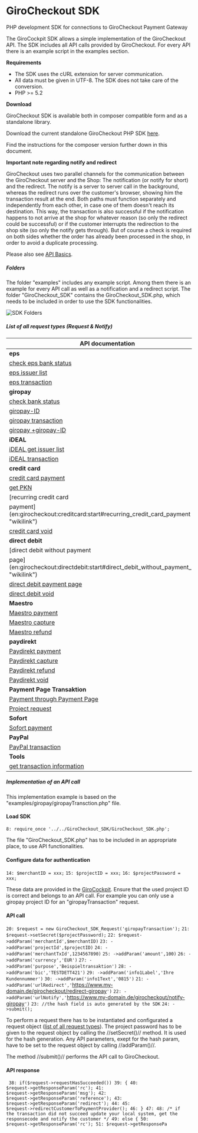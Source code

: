 # GiroCheckout SDK

PHP development SDK for connections to GiroCheckout Payment Gateway

The GiroCockpit SDK allows a simple implementation of the GiroCheckout API. The SDK includes all API calls provided by GiroCheckout. 
For every API there is an example script in the examples section.

__Requirements__

- The SDK uses the cURL extension for server communication.
- All data must be given in UTF-8. The SDK does not take care of the conversion.
- PHP >= 5.2

__Download__

GiroCheckout SDK is available both in composer compatible form and as a standalone library.

Download the current standalone GiroCheckout PHP SDK [here](http://api.girocheckout.de/en:phpsdk:start).

Find the instructions for the composer version further down in this document.

__Important note regarding notify and redirect__

GiroCheckout uses two parallel channels for the communication between the GiroCheckout server and the Shop: The notification (or notify for short) and the redirect. The notify is a server to server call in the background, whereas the redirect runs over the customer's browser, showing him the transaction result at the end. Both paths must function separately and independently from each other, in case one of them doesn't reach its destination. This way, the transaction is also successful if the notification happens to not arrive at the shop for whatever reason (so only the redirect could be successful) or if the customer interrupts the redirection to the shop site (so only the notify gets through). But of course a check is required on both sides whether the order has already been processed in the shop, in order to avoid a duplicate processing.

Please also see [API Basics](http://api.girocheckout.de/en:girocheckout:general:start).

##### Folders

The folder "examples" includes any example script. Among them there is
an example for every API call as well as a notification and a redirect
script. The folder "GiroCheckout\_SDK" contains the
GiroCheckout\_SDK.php, which needs to be included in order to use the
SDK functionalities.

![SDK Folders](/../documentation/docfiles/SDK_git_folders.png?raw=true)

##### List of all request types (Request & Notify)

| API documentation                                            | Request type                          | Object name                                                |
| ------------------------------------------------------------ | ------------------------------------- | ---------------------------------------------------------- |
| **eps**                                                      |                                       |                                                            |
| [check eps bank status](en:girocheckout:eps:start#check_bankstatus "wikilink") | epsBankstatus                         | GiroCheckout\_SDK\_EpsBankstatus()                         |
| [eps issuer list](en:girocheckout:eps:start#eps_issuer_bank_request "wikilink") | epsIssuerList                         | GiroCheckout\_SDK\_EpsIssuerList()                         |
| [eps transaction](en:girocheckout:eps:start#initialise_eps_payment "wikilink") | epsTransaction                        | GiroCheckout\_SDK\_EpsTransaction()                        |
| **giropay**                                                  |                                       |                                                            |
| [check bank status](en:girocheckout:giropay:start#check_bankstatus "wikilink") | giropayBankstatus                     | GiroCheckout\_SDK\_GiropayBankstatus()                     |
| [giropay-ID](en:girocheckout:giropay:start#initialise_giropay_payment "wikilink") | giropayIDCheck                        | GiroCheckout\_SDK\_GiropayIDCheck()                        |
| [giropay transaction](en:girocheckout:giropay:start#initialise_giropay_payment "wikilink") | giropayTransaction                    | GiroCheckout\_SDK\_GiropayTransaction()                    |
| [giropay +giropay-ID](en:girocheckout:giropay:start#initialise_giropay_payment "wikilink") | giropayTransaction                    | GiroCheckout\_SDK\_GiropayTransaction()                    |
| **iDEAL**                                                    |                                       |                                                            |
| [iDEAL get issuer list](en:girocheckout:ideal:start#ideal_issuer_bank_request "wikilink") | idealIssuerList                       | GiroCheckout\_SDK\_IdealIssuerList()                       |
| [iDEAL transaction](en:girocheckout:ideal:start#initialise_ideal_payment "wikilink") | idealPayment                          | GiroCheckout\_SDK\_IdealPayment()                          |
| **credit card**                                              |                                       |                                                            |
| [credit card payment](en:girocheckout:creditcard:start#initialise_credit_card_payment "wikilink") | creditCardTransaction                 | GiroCheckout\_SDK\_CreditCardTransaction()                 |
| [get PKN](en:girocheckout:creditcard:start#pseudo_card_number_pkn "wikilink") | creditCardGetPKN                      | GiroCheckout\_SDK\_CreditCardGetPKN()                      |
| [recurring credit card
payment](en:girocheckout:creditcard:start#recurring_credit_card_payment "wikilink") | creditCardRecurringTransaction        | GiroCheckout\_SDK\_CreditCardRecurringTransaction()        |
| [credit card void](en:girocheckout:creditcard:start#void "wikilink") | creditCardVoid                        | GiroCheckout\_SDK\_CreditCardVoid()                        |
| **direct debit**                                             |                                       |                                                            |
| [direct debit without payment
page](en:girocheckout:directdebit:start#direct_debit_without_payment_page "wikilink") | directDebitTransaction                | GiroCheckout\_SDK\_DirectDebitTransaction()                |
| [direct debit payment page](en:girocheckout:directdebit:start#initialise_direct_debit_payment_with_payment_page "wikilink") | directDebitTransactionWithPaymentPage | GiroCheckout\_SDK\_DirectDebitTransactionWithPaymentPage() |
| [direct debit void](en:girocheckout:directdebit:start#void "wikilink") | directDebitVoid                       | GiroCheckout\_SDK\_DirectDebitVoid()                       |
| **Maestro**                                                  |                                       |                                                            |
| [Maestro payment](en:girocheckout:maestro:start#initialize_maestro_payment "wikilink") | maestroTransaction                    | GiroCheckout\_SDK\_MaestroTransaction()                    |
| [Maestro capture](en:girocheckout:maestro:start#capture "wikilink") | maestroCapture                        | GiroCheckout\_SDK\_MaestroCapture()                        |
| [Maestro refund](en:girocheckout:maestro:start#refund "wikilink") | maestroRefund                         | GiroCheckout\_SDK\_MaestroRefund()                         |
| **paydirekt**                                                |                                       |                                                            |
| [Paydirekt payment](en:girocheckout:paydirekt:start#initialization_of_a_paydirekt_payment "wikilink") | paydirektTransaction                  | GiroCheckout\_SDK\_PaydirektTransaction()                  |
| [Paydirekt capture](en:girocheckout:paydirekt:start#capture "wikilink") | paydirektCapture                      | GiroCheckout\_SDK\_PaydirektCapture()                      |
| [Paydirekt refund](en:girocheckout:paydirekt:start#refund "wikilink") | paydirektRefund                       | GiroCheckout\_SDK\_PaydirektRefund()                       |
| [Paydirekt void](en:girocheckout:paydirekt:start#void "wikilink") | paydirektVoid                         | GiroCheckout\_SDK\_PaydirektVoid()                         |
| **Payment Page Transaktion**                                 |                                       |                                                            |
| [Payment through Payment Page](en:girocheckout:paypage:start#payment_initialization_through_the_payment_page "wikilink") | paypageTransaction                    | GiroCheckout\_SDK\_PaypageTransaction()                    |
| [Project request](en:girocheckout:paypage:start#project_request "wikilink") | paypageProjects                       | GiroCheckout\_SDK\_PaypageProjects()                       |
| **Sofort**                                                   |                                       |                                                            |
| [Sofort payment](en:girocheckout:sofortuw:start#initialization_of_a_sofort_payment "wikilink") | sofortuwTransaction                   | GiroCheckout\_SDK\_SofortUwTransaction()                   |
| **PayPal**                                                   |                                       |                                                            |
| [PayPal transaction](en:girocheckout:paypal:start#initialise_paypal_payment "wikilink") | paypalTransaction                     | GiroCheckout\_SDK\_PaypalTransaction()                     |
| **Tools**                                                    |                                       |                                                            |
| [get transaction information](en:tools:transaction_status "wikilink") | getTransactionTool                    | GiroCheckout\_SDK\_Tools\_GetTransaction()                 |

##### Implementation of an API call

This implementation example is based on the
"examples/giropay/giropayTransction.php" file.

#### Load SDK

`8: require_once '../../GiroCheckout_SDK/GiroCheckout_SDK.php';`

The file "GiroCheckout\_SDK.php" has to be included in an appropriate
place, to use API functionalities.

#### Configure data for authentication

`14: $merchantID = xxx;` `15: $projectID = xxx;` `16: $projectPassword =
xxx;`

These data are provided in the
[GiroCockpit](https://www.girocockpit.de "wikilink"). Ensure that the
used project ID is correct and belongs to an API call. For example you
can only use a giropay project ID for an "giropayTransaction" request.

#### API call

`20: $request = new GiroCheckout_SDK_Request('giropayTransaction');`
`21: $request->setSecret($projectPassword);` `22:
$request->addParam('merchantId',$merchantID)` `23:
->addParam('projectId',$projectID)` `24:
->addParam('merchantTxId',1234567890)` `25: ->addParam('amount',100)`
`26: ->addParam('currency','EUR')` `27:
->addParam('purpose','Beispieltransaktion')` `28:
->addParam('bic','TESTDETT421')` `29: ->addParam('info1Label','Ihre
Kundennummer')` `30: ->addParam('info1Text','0815')` `21:
->addParam('urlRedirect','`<https://www.my-domain.de/girocheckout/redirect-giropay>`')`
`22:
->addParam('urlNotify','`<https://www.my-domain.de/girocheckout/notify-giropay>`')`
`23: //the hash field is auto generated by the SDK` `24: ->submit();`

To perform a request there has to be instantiated and configurated a
request object ([list of all request
types](en:phpsdk:phpsdk:request_types_list "wikilink")). The project
password has to be given to the request object by calling the
//setSecret()// method. It is used for the hash generation. Any API
parameters, exept for the hash param, have to be set to the request
object by calling //addParam()//.

The method //submit()// performs the API call to GiroCheckout.

#### API response

<code php> 38: if($request-\>requestHasSucceeded()) 39: { 40:
$request-\>getResponseParam('rc'); 41:
$request-\>getResponseParam('msg'); 42:
$request-\>getResponseParam('reference'); 43:
$request-\>getResponseParam('redirect'); 44: 45:
$request-\>redirectCustomerToPaymentProvider(); 46: } 47: 48: /\* if the
transaction did not succeed update your local system, get the
responsecode and notify the customer \*/ 49: else { 50:
$request-\>getResponseParam('rc'); 51: $request-\>getResponsePa